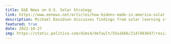 ```yaml
---
title: E&E News on U.S. Solar Strategy
link: https://www.eenews.net/articles/how-bidens-made-in-america-solar-strategy-may-backfire/
description: Michael Davidson discusses findings from solar learning study
featured: true
date: 2022-10-27
img: https://static.politico.com/dims4/default/55a1666/2147483647/resize/1110/quality/100/?url=https://static.politico.com/0e/e4/004098514e0fb3722da9576e44ce/https-delivery.gettyimages.com/downloads/459988688
---
```

